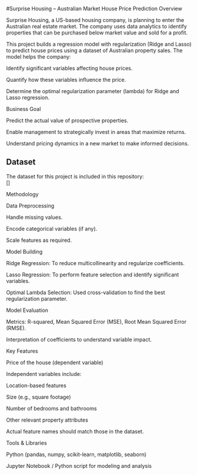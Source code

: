 #Surprise Housing – Australian Market House Price Prediction
Overview

Surprise Housing, a US-based housing company, is planning to enter the Australian real estate market. The company uses data analytics to identify properties that can be purchased below market value and sold for a profit.

This project builds a regression model with regularization (Ridge and Lasso) to predict house prices using a dataset of Australian property sales. The model helps the company:

Identify significant variables affecting house prices.

Quantify how these variables influence the price.

Determine the optimal regularization parameter (lambda) for Ridge and Lasso regression.

Business Goal

Predict the actual value of prospective properties.

Enable management to strategically invest in areas that maximize returns.

Understand pricing dynamics in a new market to make informed decisions.

## Dataset
The dataset for this project is included in this repository:  
[]

Methodology

Data Preprocessing

Handle missing values.

Encode categorical variables (if any).

Scale features as required.

Model Building

Ridge Regression: To reduce multicollinearity and regularize coefficients.

Lasso Regression: To perform feature selection and identify significant variables.

Optimal Lambda Selection: Used cross-validation to find the best regularization parameter.

Model Evaluation

Metrics: R-squared, Mean Squared Error (MSE), Root Mean Squared Error (RMSE).

Interpretation of coefficients to understand variable impact.

Key Features

Price of the house (dependent variable)

Independent variables include:

Location-based features

Size (e.g., square footage)

Number of bedrooms and bathrooms

Other relevant property attributes

Actual feature names should match those in the dataset.

Tools & Libraries

Python (pandas, numpy, scikit-learn, matplotlib, seaborn)

Jupyter Notebook / Python script for modeling and analysis
